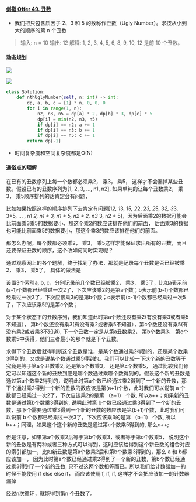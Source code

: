 #### [剑指 Offer 49. 丑数](https://leetcode-cn.com/problems/chou-shu-lcof/)

- 我们把只包含质因子 2、3 和 5 的数称作丑数（Ugly Number）。求按从小到大的顺序的第 n 个丑数

> 输入: n = 10
> 输出: 12
> 解释: 1, 2, 3, 4, 5, 6, 8, 9, 10, 12 是前 10 个丑数。

#### 动态规划

![](https://blog-1258986886.cos.ap-beijing.myqcloud.com/yearing1017/j8.jpg)

![](https://blog-1258986886.cos.ap-beijing.myqcloud.com/yearing1017/j9.jpg)

```python
class Solution:
    def nthUglyNumber(self, n: int) -> int:
        dp, a, b, c = [1] * n, 0, 0, 0
        for i in range(1, n):
            n2, n3, n5 = dp[a] * 2, dp[b] * 3, dp[c] * 5
            dp[i] = min(n2, n3, n5)
            if dp[i] == n2: a += 1
            if dp[i] == n3: b += 1
            if dp[i] == n5: c += 1
        return dp[-1]
```

- 时间复杂度和空间复杂度都是O(N)

#### 通俗点的理解

在已有的丑数序列上每一个数都必须乘2， 乘3， 乘5， 这样才不会漏掉某些丑数。假设已有的丑数序列为[1, 2, 3, ..., n1, n2], 如果单纯的让每个丑数乘2， 乘3， 乘5顺序排列的话肯定会有问题，

比如如果按照这样的顺序排列下去肯定有问题[1*2, 1*3, 1*5, 2*2, 2*3, 2*5, 3*2, 3*3, 3*5, ... , n1 *2, n1 * 3, n1 * 5, n2 * 2, n3* 3, n2 * 5]，因为后面乘2的数据可能会比前面乘3乘5的数据要小，那这个乘2的数应该排在他们的前面， 后面乘3的数据也可能比前面乘5的数据要小，那这个乘3的数应该排在他们的前面。

那怎么办呢，每个数都必须乘2， 乘3， 乘5这样才能保证求出所有的丑数，而且还要保证丑数的顺序，这个改如何同时实现呢？

通过观察网上的各个题解，终于找到了办法，那就是记录每个丑数是否已经被乘2， 乘3， 乘5了， 具体的做法是

设置3个索引a, b, c，分别记录前几个数已经被乘2， 乘3， 乘5了，比如a表示前(a-1)个数都已经乘过一次2了，下次应该乘2的是第a个数；b表示前(b-1)个数都已经乘过一次3了，下次应该乘3的是第b个数；c表示前(c-1)个数都已经乘过一次5了，下次应该乘5的是第c个数；

对于某个状态下的丑数序列，我们知道此时第a个数还没有乘2(有没有乘3或者乘5不知道）， 第b个数还没有乘3(有没有乘2或者乘5不知道），第c个数还没有乘5(有没有乘2或者乘3不知道), 下一个丑数一定是从第a丑数乘2， 第b个数乘3， 第c个数乘5中获得，他们三者最小的那个就是下个丑数。

求得下个丑数后就得判断这个丑数是谁，是某个数通过乘2得到的，还是某个数乘3得到的，又或是说某个数通过乘5得到的。我们可以比较一下这个新的丑数等于究竟是等于第a个丑数乘2, 还是第b个数乘3， 还是第c个数乘5， 通过比较我们肯定可以知道这个新的丑数到底是哪个数通过乘哪个数得到的。假设这个新的丑数是通过第a个数乘2得到的，说明此时第a个数已经通过乘2得到了一个新的丑数，那下个通过乘2得到一个新的丑数的数应该是第(a+1)个数，此时我们可以说前 a 个数都已经乘过一次2了，下次应该乘2的是第 （a+1） 个数, 所以a++；如果新的丑数是通过第b个数乘3得到的, 说明此时第 b个数已经通过乘3得到了一个新的丑数，那下个需要通过乘3得到一个新的丑数的数应该是第(b+1)个数，此时我们可以说前 b 个数都已经乘过一次3了，下次应该乘3的是第 （b+1） 个数, 所以 b++；同理，如果这个这个新的丑数是通过第c个数乘5得到的, 那么c++;

但是注意，如果第a个数乘2后等于第b个数乘3，或者等于第c个数乘5， 说明这个新的丑数是有两种或者三种方式可以得到，这时应该给得到这个新丑数的组合对应的索引都加一，比如新丑数是第a个数乘2后和第b个数乘3得到的，那么 a 和 b都应该加一， 因为此时第a个数已经通过乘2得到了一个新的丑数，第b个数已经通过乘3得到了一个新的丑数, 只不过这两个数相等而已。所以我们给计数器加一的时候不能使用 if else else if， 而应该使用if, if, if, 这样才不会把应该加一的计数器漏掉

经过n次循环，就能得到第n 个丑数了。